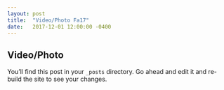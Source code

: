 ```yaml
---
layout: post
title:  "Video/Photo Fa17"
date:   2017-12-01 12:00:00 -0400
---
```


## Video/Photo

You’ll find this post in your `_posts` directory. Go ahead and edit it and re-build the site to see your changes.